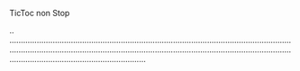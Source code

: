 TicToc non Stop

..
....................................................................................................................................................................................................................................................................................................................